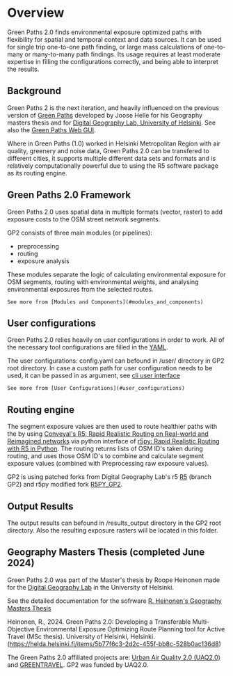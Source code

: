 # Overview
Green Paths 2.0 finds environmental exposure optimized paths with flexibility for spatial and temporal context and data sources. It can be used for single trip one-to-one path finding, or large mass calculations of one-to-many or many-to-many path findings.
Its usage requires at least moderate expertise in filling the configurations correctly, and being able to interpret the results.

## Background
Green Paths 2 is the next iteration, and heavily influenced on the previous version of [Green Paths](https://www.helsinki.fi/en/researchgroups/digital-geography-lab/green-paths)
developed by Joose Helle for his Geography masters thesis and for [Digital Geography Lab, University of Helsinki](https://www.helsinki.fi/en/researchgroups/digital-geography-lab). See also the [Green Paths Web GUI](https://green-paths.web.app/?map=streets). 

Where in Green Paths (1.0) worked in Helsinki Metropolitan Region with air quality, greenery and noise data, Green Paths 2.0 can be transfered to different cities, it supports multiple different data sets and formats and is relatively computationally powerful due to using the R5 software package as its routing engine.


## Green Paths 2.0 Framework
Green Paths 2.0 uses spatial data in multiple formats (vector, raster) to add exposure costs to the OSM street network segments. 

GP2 consists of three main modules (or pipelines):

- preprocessing
- routing
- exposure analysis

These modules separate the logic of calculating environmental exposure for OSM segments, routing with environmental weights, and analysing environmental exposures from the selected routes.

```{hint}
See more from [Modules and Components](#modules_and_components)
```

## User configurations
Green Paths 2.0 relies heavily on user configurations in order to work. All of the necessary tool configurations are filled in the [YAML](https://yaml.org/).

The user configurations: config.yaml can befound in /user/ directory in GP2 root directory.
In case a custom path for user configuration needs to be used, it can be passed in as argument, see [cli user interface](#cli_user_interface)

```{hint}
See more from [User Configurations](#user_configurations)
```
## Routing engine
The segment exposure values are then used to route healthier paths with the by using [Conveyal's R5: Rapid Realistic Routing on Real-world and Reimagined networks](https://github.com/conveyal/r5) via python interface of [r5py: Rapid Realistic Routing with R5 in Python](https://github.com/r5py/r5py). The routing returns lists of OSM ID's taken during routing, and uses those OSM ID's to combine and calculate segment exposure values (combined with Preprocessing raw exposure values).

GP2 is using patched forks from Digital Geography Lab's r5 [R5](https://github.com/DigitalGeographyLab/r5/tree/gp2) (branch GP2) and r5py modified fork [R5PY_GP2](https://github.com/DigitalGeographyLab/r5py_gp2).

## Output Results
The output results can befound in /results_output directory in the GP2 root directory.
Also the resulting exposure rasters will be located in this folder.


## Geography Masters Thesis (completed June 2024)
Green Paths 2.0 was part of the Master's thesis by Roope Heinonen made for the [Digital Geography Lab](https://www.helsinki.fi/en/researchgroups/digital-geography-lab) in the University of Helsinki.

See the detailed documentation for the sofrware [R. Heinonen's Geography Masters Thesis](https://helda.helsinki.fi/items/5b77f6c3-2d2c-455f-bb8c-528b0ac136d8) 

Heinonen, R., 2024. Green Paths 2.0: Developing a Transferable Multi-Objective Environmental Exposure Optimizing Route Planning tool for Active Travel (MSc thesis). University of Helsinki, Helsinki. (https://helda.helsinki.fi/items/5b77f6c3-2d2c-455f-bb8c-528b0ac136d8) 

The Green Paths 2.0 affiliated projects are: [Urban Air Quality 2.0 (UAQ2.0)](https://www.hsy.fi/en/hsy/hsys-projects/project-pages/urban-air-quality-2.0-project/) and [GREENTRAVEL](https://www.helsinki.fi/en/researchgroups/digital-geography-lab/projects/greentravel). GP2 was funded by UAQ2.0.

